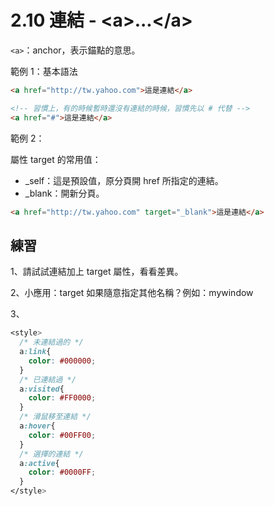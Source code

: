 # 2.10 連結 - &lt;a&gt;...&lt;/a&gt;

`<a>`：anchor，表示錨點的意思。

範例 1：基本語法

```html
<a href="http://tw.yahoo.com">這是連結</a>

<!-- 習慣上，有的時候暫時還沒有連結的時候，習慣先以 # 代替 -->
<a href="#">這是連結</a>
```

範例 2：

屬性 target 的常用值：

* \_self：這是預設值，原分頁開 href 所指定的連結。
* \_blank：開新分頁。

```html
<a href="http://tw.yahoo.com" target="_blank">這是連結</a>
```

## 練習

1、請試試連結加上 target 屬性，看看差異。

2、小應用：target 如果隨意指定其他名稱？例如：mywindow

3、

```css
<style>
  /* 未連結過的 */
  a:link{
    color: #000000;
  }
  /* 已連結過 */
  a:visited{
    color: #FF0000;
  }
  /* 滑鼠移至連結 */
  a:hover{
    color: #00FF00;
  }
  /* 選擇的連結 */
  a:active{
    color: #0000FF;
  }
</style>
```



